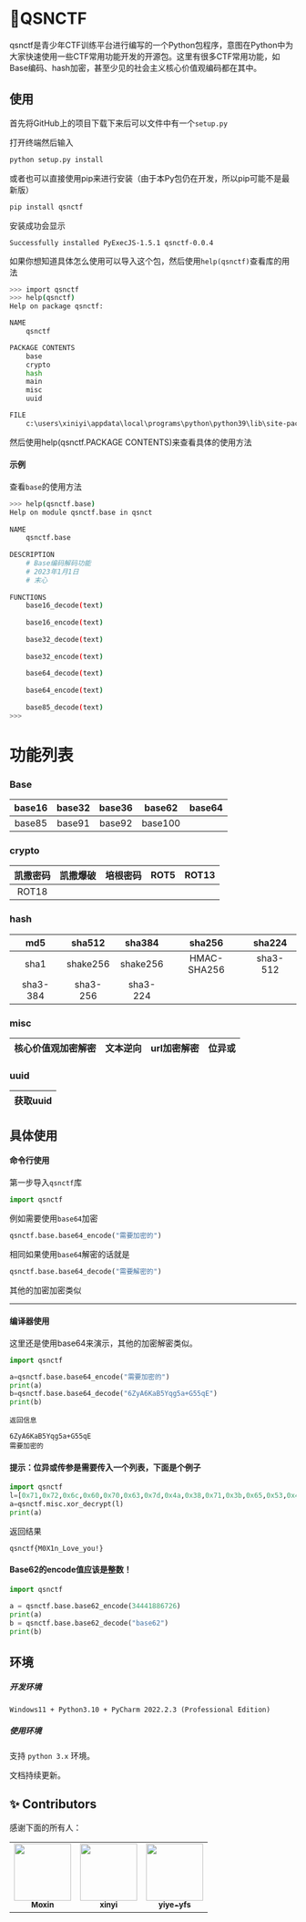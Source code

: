 # 🤔QSNCTF
qsnctf是青少年CTF训练平台进行编写的一个Python包程序，意图在Python中为大家快速使用一些CTF常用功能开发的开源包。这里有很多CTF常用功能，如Base编码、hash加密，甚至少见的社会主义核心价值观编码都在其中。

## 使用

首先将GitHub上的项目下载下来后可以文件中有一个`setup.py`

打开终端然后输入

```bash
python setup.py install
```

或者也可以直接使用pip来进行安装（由于本Py包仍在开发，所以pip可能不是最新版）

```bash
pip install qsnctf
```

安装成功会显示

`Successfully installed PyExecJS-1.5.1 qsnctf-0.0.4`

如果你想知道具体怎么使用可以导入这个包，然后使用`help(qsnctf)`查看库的用法

```bash
>>> import qsnctf
>>> help(qsnctf)
Help on package qsnctf:

NAME
    qsnctf

PACKAGE CONTENTS
    base
    crypto
    hash
    main
    misc
    uuid

FILE
    c:\users\xiniyi\appdata\local\programs\python\python39\lib\site-packages\qsnctf-0.0.4-py3.9.egg\qsnctf\__init__.py
```

然后使用help(qsnctf.PACKAGE CONTENTS)来查看具体的使用方法

#### 示例

查看`base`的使用方法

```bash
>>> help(qsnctf.base)              
Help on module qsnctf.base in qsnct
                                   
NAME                               
    qsnctf.base                    
                                   
DESCRIPTION                        
    # Base编码解码功能                   
    # 2023年1月1日                    
    # 末心                           
                                   
FUNCTIONS                          
    base16_decode(text)            
                                   
    base16_encode(text)            
                                   
    base32_decode(text)            
                                   
    base32_encode(text)            
                                   
    base64_decode(text)            
                                   
    base64_encode(text)            
                                   
    base85_decode(text)
>>>
```
# 功能列表

### Base

| base16 | base32 | base36 | base62 | base64 |
| :------------: | :------------: | :------------: | :------------: | :------------: |
| base85 | base91 | base92 | base100 |  |
### crypto

| 凯撒密码 | 凯撒爆破 | 培根密码 | ROT5 | ROT13 |
| :------: | :------: | :------: | :--: | :---: |
|  ROT18   |          |          |      |       |

### hash

| md5         | sha512   | sha384   | sha256   | sha224 |
| :---------: | :------: | :------: | :------: | :---------: |
| sha1 | shake256 | shake256 | HMAC-SHA256 | sha3-512 |
| sha3-384 | sha3-256 | sha3-224 |  |  |



### misc

| 核心价值观加密解密 | 文本逆向 | url加密解密 | 位异或 |
| :----------------: | :------: | :---------: | :----: |

### uuid

| 获取uuid |
| :------: |


## 具体使用

#### 命令行使用

第一步导入`qsnctf`库

```python
import qsnctf
```

例如需要使用`base64`加密

```python
qsnctf.base.base64_encode("需要加密的")
```

相同如果使用`base64`解密的话就是

```python
qsnctf.base.base64_decode("需要解密的")
```

其他的加密加密类似

------

#### 编译器使用

这里还是使用base64来演示，其他的加密解密类似。

```python
import qsnctf

a=qsnctf.base.base64_encode("需要加密的")
print(a)
b=qsnctf.base.base64_decode("6ZyA6KaB5Yqg5a+G55qE")
print(b)
```
`返回信息`

```
6ZyA6KaB5Yqg5a+G55qE
需要加密的
```
#### 提示：位异或传参是需要传入一个列表，下面是个例子

```python
import qsnctf
l=[0x71,0x72,0x6c,0x60,0x70,0x63,0x7d,0x4a,0x38,0x71,0x3b,0x65,0x53,0x41,0x61,0x79,0x75,0x4e,0x6b,0x7c,0x61,0x34,0x6b]
a=qsnctf.misc.xor_decrypt(l)
print(a)
```

返回结果

```
qsnctf{M0X1n_Love_you!}
```

#### Base62的encode值应该是整数！

```python
import qsnctf

a = qsnctf.base.base62_encode(34441886726)
print(a)
b = qsnctf.base.base62_decode("base62")
print(b)
```

## 环境

##### 开发环境

`Windows11 + Python3.10 + PyCharm 2022.2.3 (Professional Edition)`

##### 使用环境

支持 `python 3.x` 环境。

文档持续更新。

## ✨ Contributors

感谢下面的所有人：

<table>
  <tr>
    <td align="center"><a href="https://github.com/Moxin1044"><img src="https://avatars.githubusercontent.com/u/59173630?v=4" width="100px;" alt=""/><br /><sub><b>Moxin</b></sub></a><br /></td>
    <td align="center"><a href="https://github.com/wang256814742"><img src="https://avatars.githubusercontent.com/u/75202489?v=4" width="100px;" alt=""/><br /><sub><b>xinyi</b></sub></a><br /></td>
    <td align="center"><a href="https://github.com/yiye-yfs"><img src="https://avatars.githubusercontent.com/u/79006318?v=4" width="100px;" alt=""/><br /><sub><b>yiye-yfs</b></sub></a><br /></td>
  </tr>
</table>
